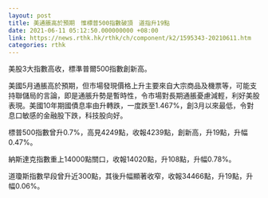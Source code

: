 ```yaml
---
layout: post
title: 美通脹高於預期　惟標普500指數破頂　道指升19點
date: 2021-06-11 05:12:50.000000000 +08:00
link: https://news.rthk.hk/rthk/ch/component/k2/1595343-20210611.htm
categories: rthk
---
```


美股3大指數高收，標準普爾500指數創新高。

美國5月通脹高於預期，但市場發現價格上升主要來自大宗商品及機票等，可能支持聯儲局的言論，即是通脹升勢是暫時性，令市場對長期通脹憂慮減輕，利好美股表現。美國10年期國債息率由升轉跌，一度跌至1.467%，創3月以來最低，令對息口敏感的金融股下跌，科技股向好。

標普500指數曾升0.7%，高見4249點，收報4239點，創新高，升19點，升幅0.47%。

納斯達克指數重上14000點關口，收報14020點，升108點，升幅0.78%。

道瓊斯指數早段曾升近300點，其後升幅顯著收窄，收報34466點，升19點，升幅0.06%。
